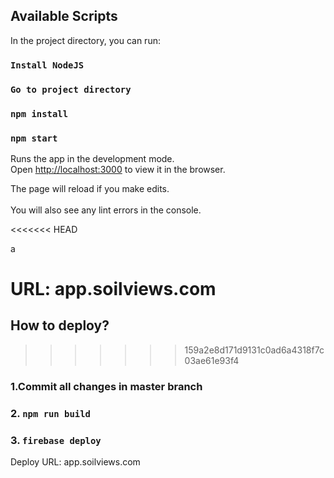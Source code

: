 	
## Available Scripts	

In the project directory, you can run:	
### `Install NodeJS`	

### `Go to project directory`	

### `npm install`	

### `npm start`	

Runs the app in the development mode.<br />	
Open [http://localhost:3000](http://localhost:3000) to view it in the browser.	

The page will reload if you make edits.<br />	
You will also see any lint errors in the console.	

<<<<<<< HEAD

a

URL: app.soilviews.com
=======
## How to deploy?
>>>>>>> 159a2e8d171d9131c0ad6a4318f7c03ae61e93f4

### 1.Commit all changes in master branch
### 2.  `npm run build`
### 3.  `firebase deploy`	

Deploy URL: app.soilviews.com
